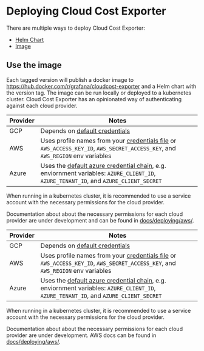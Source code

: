 # Deploying Cloud Cost Exporter

There are multiple ways to deploy Cloud Cost Exporter:

* [Helm Chart](https://github.com/grafana/helm-charts/tree/main/charts/cloudcost-exporter)
* [Image](#use-the-image)

## Use the image

Each tagged version will publish a docker image to https://hub.docker.com/r/grafana/cloudcost-exporter and a Helm chart with the version tag.
The image can be run locally or deployed to a kubernetes cluster.
Cloud Cost Exporter has an opinionated way of authenticating against each cloud provider.

| Provider | Notes |
|-|-|
| GCP | Depends on [default credentials](https://cloud.google.com/docs/authentication/application-default-credentials) |
| AWS | Uses profile names from your [credentials file](https://docs.aws.amazon.com/cli/latest/userguide/cli-configure-files.html) or `AWS_ACCESS_KEY_ID`, `AWS_SECRET_ACCESS_KEY`, and `AWS_REGION` env variables |
| Azure | Uses the [default azure credential chain](https://learn.microsoft.com/en-us/azure/developer/go/azure-sdk-authentication?tabs=bash), e.g. enviornment variables: `AZURE_CLIENT_ID`, `AZURE_TENANT_ID`, and `AZURE_CLIENT_SECRET` |

When running in a kubernetes cluster, it is recommended to use a service account with the necessary permissions for the cloud provider.

Documentation about about the necessary permissions for each cloud provider are under development and can be found in [docs/deploying/aws/](../docs/deploying/).

| Provider | Notes |
|-|-|
| GCP | Depends on [default credentials](https://cloud.google.com/docs/authentication/application-default-credentials) |
| AWS | Uses profile names from your [credentials file](https://docs.aws.amazon.com/cli/latest/userguide/cli-configure-files.html) or `AWS_ACCESS_KEY_ID`, `AWS_SECRET_ACCESS_KEY`, and `AWS_REGION` env variables |
| Azure | Uses the [default azure credential chain](https://learn.microsoft.com/en-us/azure/developer/go/azure-sdk-authentication?tabs=bash), e.g. enviornment variables: `AZURE_CLIENT_ID`, `AZURE_TENANT_ID`, and `AZURE_CLIENT_SECRET` |

When running in a kubernetes cluster, it is recommended to use a service account with the necessary permissions for the cloud provider.

Documentation about about the necessary permissions for each cloud provider are under development. AWS docs can be found in [docs/deploying/aws/](../../docs/deploying/aws/README.md).
